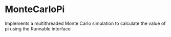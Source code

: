 # MonteCarloPi
Implements a multithreaded Monte Carlo simulation to calculate the value of pi using the Runnable interface
